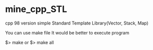 # mine_cpp_STL
cpp 98 version simple Standard Template Library(Vector, Stack, Map)

You can use make file 
It would be better to execute program

$> make 
or
$> make all
